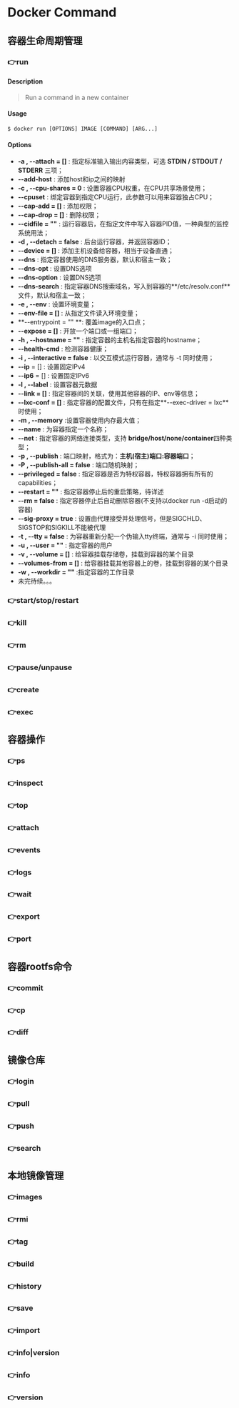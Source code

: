 # Docker Command
## 容器生命周期管理
### 👉run

#### Description

> Run a command in a new container

#### Usage

~~~shell
$ docker run [OPTIONS] IMAGE [COMMAND] [ARG...]
~~~

#### Options

- **-a , --attach = []** : 指定标准输入输出内容类型，可选 **STDIN / STDOUT / STDERR** 三项；
- **--add-host** : 添加host和ip之间的映射
- **-c , --cpu-shares = 0** : 设置容器CPU权重，在CPU共享场景使用；
- **--cpuset** : 绑定容器到指定CPU运行，此参数可以用来容器独占CPU；
- **--cap-add = []** : 添加权限；
- **--cap-drop = []** : 删除权限；
- **--cidfile = ""** : 运行容器后，在指定文件中写入容器PID值，一种典型的监控系统用法；
- **-d , --detach = false** : 后台运行容器，并返回容器ID；
- **--device = []** : 添加主机设备给容器，相当于设备直通；
- **--dns** : 指定容器使用的DNS服务器，默认和宿主一致；
- **--dns-opt** : 设置DNS选项
- **--dns-option** : 设置DNS选项
- **--dns-search** : 指定容器DNS搜索域名，写入到容器的**/etc/resolv.conf**文件，默认和宿主一致；
- **-e , --env** : 设置环境变量；
- **--env-file = []** : 从指定文件读入环境变量；
- **--entrypoint = "" **: 覆盖image的入口点；
- **--expose = []** : 开放一个端口或一组端口；
- **-h , --hostname = ""** : 指定容器的主机名指定容器的hostname；
- **--health-cmd** : 检测容器健康；
- **-i , --interactive = false** : 以交互模式运行容器，通常与 -t 同时使用；
- **--ip** = [] : 设置固定IPv4
- **--ip6** = [] :  设置固定IPv6
- **-l , --label** : 设置容器元数据
- **--link = []** : 指定容器间的关联，使用其他容器的IP、env等信息；
- **--lxc-conf = []** : 指定容器的配置文件，只有在指定**--exec-driver =  lxc**时使用；
- **-m , --memory** :设置容器使用内存最大值；
- **--name** : 为容器指定一个名称；
- **--net** : 指定容器的网络连接类型，支持 **bridge/host/none/container**四种类型；
- **-p , --publish** : 端口映射，格式为：**主机(宿主)端口:容器端口**；
- **-P , --publish-all = false** : 端口随机映射；
- **--privileged = false** : 指定容器是否为特权容器，特权容器拥有所有的capabilities；
- **--restart = ""** : 指定容器停止后的重启策略，待详述
- **--rm = false** : 指定容器停止后自动删除容器(不支持以docker run -d启动的容器)
- **--sig-proxy = true** : 设置由代理接受并处理信号，但是SIGCHLD、SIGSTOP和SIGKILL不能被代理
- **-t , --tty = false** : 为容器重新分配一个伪输入tty终端，通常与 -i 同时使用；
- **-u , --user = ""** : 指定容器的用户
- **-v , --volume = []** : 给容器挂载存储卷，挂载到容器的某个目录
- **--volumes-from = []** : 给容器挂载其他容器上的卷，挂载到容器的某个目录
- **-w , --workdir = ""** :指定容器的工作目录
- 未完待续。。。
### 👉start/stop/restart
### 👉kill
### 👉rm
### 👉pause/unpause
### 👉create
### 👉exec
## 容器操作
### 👉ps
### 👉inspect
### 👉top
### 👉attach
### 👉events
### 👉logs
### 👉wait
### 👉export
### 👉port
## 容器rootfs命令
### 👉commit
### 👉cp
### 👉diff
## 镜像仓库
### 👉login
### 👉pull
### 👉push
### 👉search
## 本地镜像管理
### 👉images
### 👉rmi
### 👉tag
### 👉build
### 👉history
### 👉save
### 👉import
### 👉info|version
### 👉info
### 👉version